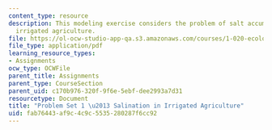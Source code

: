 ```yaml
---
content_type: resource
description: This modeling exercise considers the problem of salt accumulation in
  irrigated agriculture.
file: https://ol-ocw-studio-app-qa.s3.amazonaws.com/courses/1-020-ecology-ii-engineering-for-sustainability-spring-2008/fab76443af9c4c9c5535280287f6cc92_assn1.pdf
file_type: application/pdf
learning_resource_types:
- Assignments
ocw_type: OCWFile
parent_title: Assignments
parent_type: CourseSection
parent_uid: c170b976-320f-9f6e-5ebf-dee2993a7d31
resourcetype: Document
title: "Problem Set 1 \u2013 Salination in Irrigated Agriculture"
uid: fab76443-af9c-4c9c-5535-280287f6cc92
---
```

